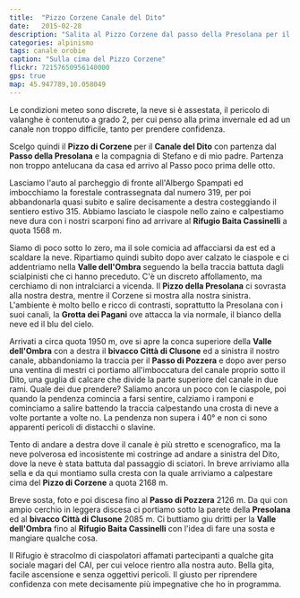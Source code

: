 ```yaml
---
title:  "Pizzo Corzene Canale del Dito"
date:   2015-02-28
description: "Salita al Pizzo Corzene dal passo della Presolana per il Canale del Dito"
categories: alpinismo
tags: canale orobie
caption: "Sulla cima del Pizzo Corzene"
flickr: 72157650956140000
gps: true
map: 45.947789,10.058049
---
```

Le condizioni meteo sono discrete, la neve si è assestata, il pericolo di valanghe è contenuto a grado 2, per cui penso alla prima invernale ed ad un canale non troppo difficile, tanto per prendere confidenza.

Scelgo quindi il **Pizzo di Corzene** per il **Canale del Dito** con partenza dal **Passo della Presolana** e la compagnia di Stefano e di mio padre.  Partenza non troppo antelucana da casa ed arrivo al Passo poco prima delle otto.

Lasciamo l'auto al parcheggio di fronte all'Albergo Spampati ed imbocchiamo la forestale contrassegnata dal numero 319, per poi abbandonarla quasi subito e salire decisamente a destra costeggiando il sentiero estivo 315. Abbiamo lasciato le ciaspole nello zaino e calpestiamo neve dura con i nostri scarponi fino ad arrivare al **Rifugio Baita Cassinelli** a quota 1568 m.

Siamo di poco sotto lo zero, ma il sole comicia ad affacciarsi da est ed a scaldare la neve. Ripartiamo quindi subito dopo aver calzato le ciaspole e ci addentriamo nella **Valle dell'Ombra** seguendo la bella traccia battuta dagli scialpinisti che ci hanno preceduto. C'è un discreto affollamento, ma cerchiamo di non intralciarci a vicenda.
Il **Pizzo della Presolana** ci sovrasta alla nostra destra, mentre il Corzene si mostra alla nostra sinistra. L'ambiente è molto bello e ricco di contrasti, soprattutto la Presolana con i suoi canali, la **Grotta dei Pagani** ove attacca la via normale, il bianco della neve ed il blu del cielo.

Arrivati a circa quota 1950 m, ove si apre la conca superiore della **Valle dell'Ombra** con a destra il **bivacco Città di Clusone** ed a sinistra il nostro canale, abbandoniamo la traccia per il **Passo di Pozzera** e dopo aver perso una ventina di mestri ci portiamo all'imboccatura del canale proprio sotto il Dito, una guglia di calcare che divide la parte superiore del canale in due rami.
Quale dei due prendere? Saliamo ancora un poco con le ciaspole, poi quando la pendenza comincia a farsi sentire, calziamo i ramponi e cominciamo a salire battendo la traccia calpestando una crosta di neve a volte portante a volte no. La pendenza non supera i 40° e non ci sono apparenti pericoli di distacchi o slavine.

Tento di andare a destra dove il canale è più stretto e scenografico, ma la neve polverosa ed incosistente mi costringe ad andare a sinistra del Dito, dove la neve è stata battuta dal passaggio di sciatori. In breve arriviamo alla sella e da qui montiamo sulla cresta con la quale arriviamo a calpestare cima del **Pizzo di Corzene** a quota 2168 m.

Breve sosta, foto e poi discesa fino al **Passo di Pozzera** 2126 m. Da qui con ampio cerchio in leggera discesa ci portiamo sotto la parete della **Presolana** ed al **bivacco Città di Clusone** 2085 m. Ci buttiamo giu dritti per la **Valle dell'Ombra** fino al **Rifugio Baita Cassinelli** con l'idea di fare una sosta e mangiare qualche cosa.

Il Rifugio è stracolmo di ciaspolatori affamati partecipanti a qualche gita sociale magari del CAI, per cui veloce rientro alla nostra auto. Bella gita, facile ascensione e senza oggettivi pericoli. Il giusto per riprendere confidenza con mete decisamente più impegnative che ho in programma.

